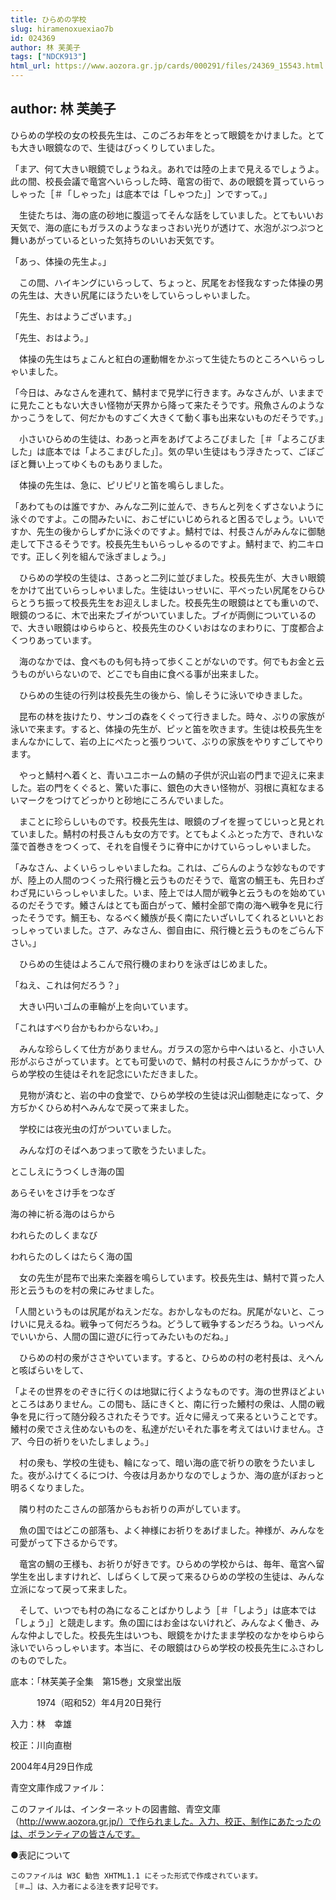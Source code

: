 ```yaml
---
title: ひらめの学校
slug: hiramenoxuexiao7b
id: 024369
author: 林 芙美子
tags: ["NDCK913"]
html_url: https://www.aozora.gr.jp/cards/000291/files/24369_15543.html
---
```


## author: 林 芙美子

ひらめの学校の女の校長先生は、このごろお年をとって眼鏡をかけました。とても大きい眼鏡なので、生徒はびっくりしていました。

「まア、何て大きい眼鏡でしょうねえ。あれでは陸の上まで見えるでしょうよ。此の間、校長会議で竜宮へいらっした時、竜宮の街で、あの眼鏡を貰っていらっしゃった［＃「しゃった」は底本では「しゃつた」］ンですって。」

　生徒たちは、海の底の砂地に腹這ってそんな話をしていました。とてもいいお天気で、海の底にもガラスのようなまっさおい光りが透けて、水泡がぷつぷつと舞いあがっているといった気持ちのいいお天気です。

「あっ、体操の先生よ。」

　この間、ハイキングにいらっして、ちょっと、尻尾をお怪我なすった体操の男の先生は、大きい尻尾にほうたいをしていらっしゃいました。

「先生、おはようございます。」

「先生、おはよう。」

　体操の先生はちょこんと紅白の運動帽をかぶって生徒たちのところへいらっしゃいました。

「今日は、みなさんを連れて、鯖村まで見学に行きます。みなさんが、いままでに見たこともない大きい怪物が天界から降って来たそうです。飛魚さんのようなかっこうをして、何だかものすごく大きくて動く事も出来ないものだそうです。」

　小さいひらめの生徒は、わあっと声をあげてよろこびました［＃「よろこびました」は底本では「よろこまびした」］。気の早い生徒はもう浮きたって、ごぼごぼと舞い上ってゆくものもありました。

　体操の先生は、急に、ピリピリと笛を鳴らしました。

「あわてものは誰ですか、みんな二列に並んで、きちんと列をくずさないように泳ぐのですよ。この間みたいに、おこぜにいじめられると困るでしょう。いいですか、先生の後からしずかに泳ぐのですよ。鯖村では、村長さんがみんなに御馳走して下さるそうです。校長先生もいらっしゃるのですよ。鯖村まで、約二キロです。正しく列を組んで泳ぎましょう。」

　ひらめの学校の生徒は、さあっと二列に並びました。校長先生が、大きい眼鏡をかけて出ていらっしゃいました。生徒はいっせいに、平べったい尻尾をひらひらとうち振って校長先生をお迎えしました。校長先生の眼鏡はとても重いので、眼鏡のつるに、木で出来たブイがついていました。ブイが両側についているので、大きい眼鏡はゆらゆらと、校長先生のひくいおはなのまわりに、丁度都合よくつりあっています。

　海のなかでは、食べものも何も持って歩くことがないのです。何でもお金と云うものがいらないので、どこでも自由に食べる事が出来ました。

　ひらめの生徒の行列は校長先生の後から、愉しそうに泳いでゆきました。

　昆布の林を抜けたり、サンゴの森をくぐって行きました。時々、ぶりの家族が泳いで来ます。すると、体操の先生が、ピッと笛を吹きます。生徒は校長先生をまんなかにして、岩の上にぺたっと張りついて、ぶりの家族をやりすごしてやります。

　やっと鯖村へ着くと、青いユニホームの鯖の子供が沢山岩の門まで迎えに来ました。岩の門をくぐると、驚いた事に、銀色の大きい怪物が、羽根に真紅なまるいマークをつけてどっかりと砂地にころんでいました。

　まことに珍らしいものです。校長先生は、眼鏡のブイを握ってじいっと見とれていました。鯖村の村長さんも女の方です。とてもよくふとった方で、きれいな藻で首巻きをつくって、それを自慢そうに脊中にかけていらっしゃいました。

「みなさん、よくいらっしゃいましたね。これは、ごらんのような妙なものですが、陸上の人間のつくった飛行機と云うものだそうで、竜宮の鯛王も、先日わざわざ見にいらっしゃいました。いま、陸上では人間が戦争と云うものを始めているのだそうです。鱶さんはとても面白がって、鱶村全部で南の海へ戦争を見に行ったそうです。鯛王も、なるべく鱶族が長く南にたいざいしてくれるといいとおっしゃっていました。さア、みなさん、御自由に、飛行機と云うものをごらん下さい。」

　ひらめの生徒はよろこんで飛行機のまわりを泳ぎはじめました。

「ねえ、これは何だろう？」

　大きい円いゴムの車輪が上を向いています。

「これはすべり台かもわからないわ。」

　みんな珍らしくて仕方がありません。ガラスの窓から中へはいると、小さい人形がぶらさがっています。とても可愛いので、鯖村の村長さんにうかがって、ひらめ学校の生徒はそれを記念にいただきました。

　見物が済むと、岩の中の食堂で、ひらめ学校の生徒は沢山御馳走になって、夕方ぢかくひらめ村へみんなで戻って来ました。

　学校には夜光虫の灯がついていました。

　みんな灯のそばへあつまって歌をうたいました。


とこしえにうつくしき海の国

あらそいをさけ手をつなぎ

海の神に祈る海のはらから

われらたのしくまなび

われらたのしくはたらく海の国



　女の先生が昆布で出来た楽器を鳴らしています。校長先生は、鯖村で貰った人形と云うものを村の衆にみせました。

「人間というものは尻尾がねえンだな。おかしなものだね。尻尾がないと、こっけいに見えるね。戦争って何だろうね。どうして戦争するンだろうね。いっぺんでいいから、人間の国に遊びに行ってみたいものだね。」

　ひらめの村の衆がささやいています。すると、ひらめの村の老村長は、えへんと咳ばらいをして、

「よその世界をのぞきに行くのは地獄に行くようなものです。海の世界ほどよいところはありません。この間も、話にきくと、南に行った鱶村の衆は、人間の戦争を見に行って随分殺ろされたそうです。近々に帰えって来るということです。鱶村の衆でさえ住めないものを、私達がだいそれた事を考えてはいけません。さア、今日の祈りをいたしましょう。」

　村の衆も、学校の生徒も、輪になって、暗い海の底で祈りの歌をうたいました。夜がふけてくるにつけ、今夜は月あかりなのでしょうか、海の底がぼおっと明るくなりました。

　隣り村のたこさんの部落からもお祈りの声がしています。

　魚の国ではどこの部落も、よく神様にお祈りをあげました。神様が、みんなを可愛がって下さるからです。

　竜宮の鯛の王様も、お祈りが好きです。ひらめの学校からは、毎年、竜宮へ留学生を出しますけれど、しばらくして戻って来るひらめの学校の生徒は、みんな立派になって戻って来ました。

　そして、いつでも村の為になることばかりしよう［＃「しよう」は底本では「しょう」］と競走します。魚の国にはお金はないけれど、みんなよく働き、みんな仲よしでした。校長先生はいつも、眼鏡をかけたまま学校のなかをゆらゆら泳いでいらっしゃいます。本当に、その眼鏡はひらめ学校の校長先生にふさわしのものでした。













底本：「林芙美子全集　第15巻」文泉堂出版


　　　1974（昭和52）年4月20日発行

入力：林　幸雄

校正：川向直樹

2004年4月29日作成

青空文庫作成ファイル：

このファイルは、インターネットの図書館、青空文庫（http://www.aozora.gr.jp/）で作られました。入力、校正、制作にあたったのは、ボランティアの皆さんです。











●表記について


	このファイルは W3C 勧告 XHTML1.1 にそった形式で作成されています。
	［＃…］は、入力者による注を表す記号です。